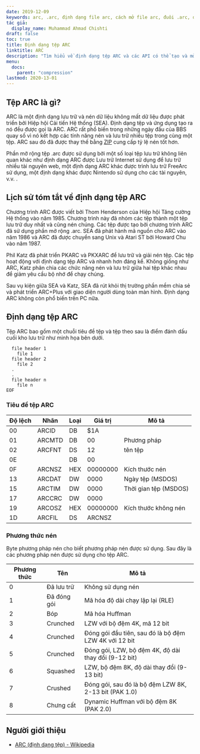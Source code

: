 ```yaml
---
date: 2019-12-09
keywords: arc, .arc, định dạng file arc, cách mở file arc, đuôi .arc, đuôi arc
tác giả:
  display_name: Muhammad Ahmad Chishti
draft: false
toc: true
title: Định dạng tệp ARC
linktitle: ARC
description: "Tìm hiểu về định dạng tệp ARC và các API có thể tạo và mở tệp ARC."
menu:
  docs:
    parent: "compression"
lastmod: 2020-13-01
---
```


## Tệp ARC là gì?

ARC là một định dạng lưu trữ và nén dữ liệu không mất dữ liệu được phát triển bởi Hiệp hội Cải tiến Hệ thống (SEA). Định dạng tệp và ứng dụng tạo ra nó đều được gọi là ARC. ARC rất phổ biến trong những ngày đầu của BBS quay số vì nó kết hợp các tính năng nén và lưu trữ nhiều tệp trong cùng một tệp. ARC sau đó đã được thay thế bằng [ZIP](/vi/compression/zip/) cung cấp tỷ lệ nén tốt hơn.

Phần mở rộng tệp .arc được sử dụng bởi một số loại tệp lưu trữ không liên quan khác như định dạng ARC được Lưu trữ Internet sử dụng để lưu trữ nhiều tài nguyên web, một định dạng ARC khác được trình lưu trữ FreeArc sử dụng, một định dạng khác được Nintendo sử dụng cho các tài nguyên, v.v. .

## Lịch sử tóm tắt về định dạng tệp ARC

Chương trình ARC được viết bởi Thom Henderson của Hiệp hội Tăng cường Hệ thống vào năm 1985. Chương trình này đã nhóm các tệp thành một tệp lưu trữ duy nhất và cũng nén chúng. Các tệp được tạo bởi chương trình ARC đã sử dụng phần mở rộng .arc. SEA đã phát hành mã nguồn cho ARC vào năm 1986 và ARC đã được chuyển sang Unix và Atari ST bởi Howard Chu vào năm 1987.

Phil Katz đã phát triển PKARC và PKXARC để lưu trữ và giải nén tệp. Các tệp hoạt động với định dạng tệp ARC và nhanh hơn đáng kể. Không giống như ARC, Katz phân chia các chức năng nén và lưu trữ giữa hai tệp khác nhau để giảm yêu cầu bộ nhớ để chạy chúng.

Sau vụ kiện giữa SEA và Katz, SEA đã rút khỏi thị trường phần mềm chia sẻ và phát triển ARC+Plus với giao diện người dùng toàn màn hình. Định dạng ARC không còn phổ biến trên PC nữa.

## Định dạng tệp ARC

Tệp ARC bao gồm một chuỗi tiêu đề tệp và tệp theo sau là điểm đánh dấu cuối kho lưu trữ như minh họa bên dưới.

```console
  file header 1
    file 1
  file header 2
    file 2
  .
  .
  file header n
    file n
EOF
```

### Tiêu đề tệp ARC ###

|Độ lệch|Nhãn|Loại|Giá trị|Mô tả|
|---|---|---|---|---|
|00|ARCID |DB|$1A| |
|01|ARCMTD|DB|00|Phương pháp|
|02|ARCFNT|DS|12|tên tệp|
|0E| |DB|00| |
|0F|ARCNSZ|HEX|00000000|Kích thước nén|
|13|ARCDAT|DW|0000|Ngày tệp (MSDOS)|
|15|ARCTIM|DW|0000|Thời gian tệp (MSDOS)|
|17|ARCCRC|DW|0000| |
|19|ARCOSZ|HEX|00000000|Kích thước không nén|
|1D|ARCFIL|DS|ARCNSZ| |

### Phương thức nén ###

Byte phương pháp nén cho biết phương pháp nén được sử dụng. Sau đây là các phương pháp nén được sử dụng cho tệp ARC.

|Phương thức|Tên|Mô tả|
|---|---|---|
|0|Đã lưu trữ|Không sử dụng nén|
|1|Đã đóng gói|Mã hóa độ dài chạy lặp lại (RLE)|
|2|Bóp|Mã hóa Huffman|
|3|Crunched|LZW với bộ đệm 4K, mã 12 bit|
|4|Crunched|Đóng gói đầu tiên, sau đó là bộ đệm LZW 4K với 12 bit|
|5|Crunched|Đóng gói, LZW, bộ đệm 4K, độ dài thay đổi (9-12 bit)|
|6|Squashed|LZW, bộ đệm 8K, độ dài thay đổi (9-13 bit)|
|7|Crushed|Đóng gói, sau đó là bộ đệm LZW 8K, 2-13 bit (PAK 1.0)|
|8|Chưng cất|Dynamic Huffman với bộ đệm 8K (PAK 2.0)|

## Người giới thiệu

- [ARC (định dạng tệp) - Wikipedia](https://en.wikipedia.org/wiki/ARC_(file_format))

